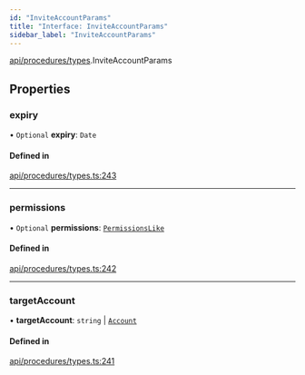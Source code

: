 ```yaml
---
id: "InviteAccountParams"
title: "Interface: InviteAccountParams"
sidebar_label: "InviteAccountParams"
---
```


[api/procedures/types](../../../../../modules/API/Procedures/Types/Types.md).InviteAccountParams

## Properties

### expiry

• `Optional` **expiry**: `Date`

#### Defined in

[api/procedures/types.ts:243](https://github.com/PolymeshAssociation/polymesh-sdk/blob/daafaa68f/src/api/procedures/types.ts#L243)

___

### permissions

• `Optional` **permissions**: [`PermissionsLike`](../../../../../modules/Types/Types.md#permissionslike)

#### Defined in

[api/procedures/types.ts:242](https://github.com/PolymeshAssociation/polymesh-sdk/blob/daafaa68f/src/api/procedures/types.ts#L242)

___

### targetAccount

• **targetAccount**: `string` \| [`Account`](../../../../../classes/API/Entities/Account/Account.md)

#### Defined in

[api/procedures/types.ts:241](https://github.com/PolymeshAssociation/polymesh-sdk/blob/daafaa68f/src/api/procedures/types.ts#L241)
